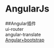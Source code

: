# AngularJs

##Angular插件  
ui-router  
angular-translate  
[Angular+bootstrap](http://mgcrea.github.io/angular-strap/)
